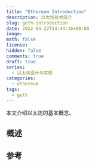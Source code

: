 ```yaml
---
title: "Ethereum Introduction"
description: 以太坊技术简介
slug: geth-introduction
date: 2022-04-22T14:44:16+08:00
image: 
math: false
license:
hidden: false
comments: true
draft: true
series:
  - 以太坊设计与实现
categories:
  - ethereum
tags:
  - geth
---
```


本文介绍以太坊的基本概念。
<!-- more -->
## 概述

## 参考
